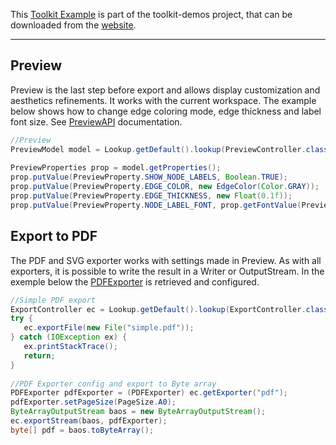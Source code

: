 This [Toolkit Example](How-to-code-with-the-Toolkit) is part of the toolkit-demos project, that can be downloaded from the [website](http://gephi.org/toolkit).

***

## Preview

Preview is the last step before export and allows display customization and aesthetics refinements. It works with the current workspace. The example below shows how to change edge coloring mode, edge thickness and label font size. See [PreviewAPI](http://gephi.org/docs/api/org/gephi/preview/api/package-summary.html) documentation.

```java
//Preview
PreviewModel model = Lookup.getDefault().lookup(PreviewController.class).getModel();
 
PreviewProperties prop = model.getProperties();
prop.putValue(PreviewProperty.SHOW_NODE_LABELS, Boolean.TRUE);
prop.putValue(PreviewProperty.EDGE_COLOR, new EdgeColor(Color.GRAY));
prop.putValue(PreviewProperty.EDGE_THICKNESS, new Float(0.1f));
prop.putValue(PreviewProperty.NODE_LABEL_FONT, prop.getFontValue(PreviewProperty.NODE_LABEL_FONT).deriveFont(8));
```

## Export to PDF

The PDF and SVG exporter works with settings made in Preview. As with all exporters, it is possible to write the result in a Writer or OutputStream. In the exemple below the [PDFExporter](http://gephi.org/docs/toolkit/org/gephi/io/exporter/preview/PDFExporter.html) is retrieved and configured.

```java
//Simple PDF export
ExportController ec = Lookup.getDefault().lookup(ExportController.class);
try {
   ec.exportFile(new File("simple.pdf"));
} catch (IOException ex) {
   ex.printStackTrace();
   return;
}
 
//PDF Exporter config and export to Byte array
PDFExporter pdfExporter = (PDFExporter) ec.getExporter("pdf");
pdfExporter.setPageSize(PageSize.A0);
ByteArrayOutputStream baos = new ByteArrayOutputStream();
ec.exportStream(baos, pdfExporter);
byte[] pdf = baos.toByteArray();
```